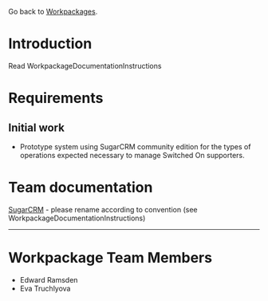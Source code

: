 Go back to [Workpackages](Workpackages.md).

# Introduction #
Read WorkpackageDocumentationInstructions

# Requirements #

## Initial work ##
  * Prototype system using SugarCRM community edition for the types of operations expected necessary to manage Switched On supporters.

# Team documentation #

[SugarCRM](SugarCRM.md) - please rename according to convention (see WorkpackageDocumentationInstructions)


---


# Workpackage Team Members #
  * Edward Ramsden
  * Eva Truchlyova